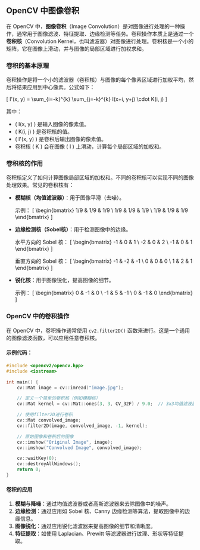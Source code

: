## OpenCV 中图像卷积

在 OpenCV 中，**图像卷积**（Image Convolution）是对图像进行处理的一种操作，通常用于图像滤波、特征提取、边缘检测等任务。卷积操作本质上是通过一个**卷积核**（Convolution Kernel，也叫滤波器）对图像进行处理。卷积核是一个小的矩阵，它在图像上滑动，并与图像的局部区域进行加权求和。

### 卷积的基本原理

卷积操作是将一个小的滤波器（卷积核）与图像的每个像素区域进行加权平均，然后将结果应用到中心像素。公式如下：

\[
I'(x, y) = \sum_{i=-k}^{k} \sum_{j=-k}^{k} I(x+i, y+j) \cdot K(i, j)
\]

其中：
- \( I(x, y) \) 是输入图像的像素值。
- \( K(i, j) \) 是卷积核的值。
- \( I'(x, y) \) 是卷积后输出图像的像素值。
- 卷积核 \( K \) 会在图像 \( I \) 上滑动，计算每个局部区域的加权和。

### 卷积核的作用

卷积核定义了如何计算图像局部区域的加权和。不同的卷积核可以实现不同的图像处理效果。常见的卷积核有：

- **模糊核（均值滤波器）**：用于图像平滑（去噪）。
  
  示例：
  \[
  \begin{bmatrix}
  1/9 & 1/9 & 1/9 \\
  1/9 & 1/9 & 1/9 \\
  1/9 & 1/9 & 1/9
  \end{bmatrix}
  \]
  
- **边缘检测核（Sobel核）**：用于检测图像中的边缘。

  水平方向的 Sobel 核：
  \[
  \begin{bmatrix}
  -1 & 0 & 1 \\
  -2 & 0 & 2 \\
  -1 & 0 & 1
  \end{bmatrix}
  \]

  垂直方向的 Sobel 核：
  \[
  \begin{bmatrix}
  -1 & -2 & -1 \\
  0 & 0 & 0 \\
  1 & 2 & 1
  \end{bmatrix}
  \]

- **锐化核**：用于图像锐化，提高图像的细节。

  示例：
  \[
  \begin{bmatrix}
  0 & -1 & 0 \\
  -1 & 5 & -1 \\
  0 & -1 & 0
  \end{bmatrix}
  \]

### OpenCV 中的卷积操作

在 OpenCV 中，卷积操作通常使用 `cv2.filter2D()` 函数来进行。这是一个通用的图像滤波函数，可以应用任意卷积核。

#### 示例代码：

```cpp
#include <opencv2/opencv.hpp>
#include <iostream>

int main() {
    cv::Mat image = cv::imread("image.jpg");

    // 定义一个简单的卷积核（例如模糊核）
    cv::Mat kernel = cv::Mat::ones(3, 3, CV_32F) / 9.0;  // 3x3均值滤波器

    // 使用filter2D进行卷积
    cv::Mat convolved_image;
    cv::filter2D(image, convolved_image, -1, kernel);

    // 原始图像和卷积后的图像
    cv::imshow("Original Image", image);
    cv::imshow("Convolved Image", convolved_image);

    cv::waitKey(0);
    cv::destroyAllWindows();
    return 0;
}
```

#### 卷积的应用
1. **模糊与降噪**：通过均值滤波器或者高斯滤波器来去除图像中的噪声。
2. **边缘检测**：通过应用如 Sobel 核、Canny 边缘检测等算法，提取图像中的边缘信息。
3. **图像锐化**：通过应用锐化滤波器来提高图像的细节和清晰度。
4. **特征提取**：如使用 Laplacian、Prewitt 等滤波器进行纹理、形状等特征提取。